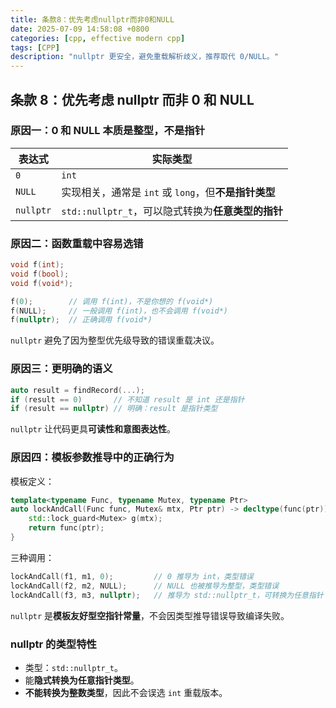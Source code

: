 ```yaml
---
title: 条款8：优先考虑nullptr而非0和NULL
date: 2025-07-09 14:58:08 +0800
categories: [cpp, effective modern cpp]
tags: [CPP]
description: "nullptr 更安全，避免重载解析歧义，推荐取代 0/NULL。"
---
```

## 条款 8：优先考虑 nullptr 而非 0 和 NULL

### 原因一：**0 和 NULL 本质是整型，不是指针**

| 表达式    | 实际类型                                             |
| --------- | ---------------------------------------------------- |
| `0`       | `int`                                                |
| `NULL`    | 实现相关，通常是 `int` 或 `long`，但**不是指针类型** |
| `nullptr` | `std::nullptr_t`，可以隐式转换为**任意类型的指针**   |

### 原因二：**函数重载中容易选错**

```cpp
void f(int);
void f(bool);
void f(void*);

f(0);        // 调用 f(int)，不是你想的 f(void*)
f(NULL);     // 一般调用 f(int)，也不会调用 f(void*)
f(nullptr);  // 正确调用 f(void*)
```

`nullptr` 避免了因为整型优先级导致的错误重载决议。

### 原因三：**更明确的语义**

```cpp
auto result = findRecord(...);
if (result == 0)       // 不知道 result 是 int 还是指针
if (result == nullptr) // 明确：result 是指针类型
```

`nullptr` 让代码更具**可读性和意图表达性**。

### 原因四：**模板参数推导中的正确行为**

模板定义：

```cpp
template<typename Func, typename Mutex, typename Ptr>
auto lockAndCall(Func func, Mutex& mtx, Ptr ptr) -> decltype(func(ptr)) {
    std::lock_guard<Mutex> g(mtx);
    return func(ptr);
}
```

三种调用：

```cpp
lockAndCall(f1, m1, 0);         // 0 推导为 int，类型错误
lockAndCall(f2, m2, NULL);      // NULL 也被推导为整型，类型错误
lockAndCall(f3, m3, nullptr);   // 推导为 std::nullptr_t，可转换为任意指针
```

`nullptr` 是**模板友好型空指针常量**，不会因类型推导错误导致编译失败。

### nullptr 的类型特性

- 类型：`std::nullptr_t`。
- 能**隐式转换为任意指针类型**。
- **不能转换为整数类型**，因此不会误选 `int` 重载版本。
